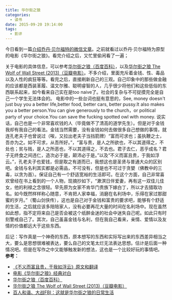 ```yaml
---
title: 华尔街之狼
categories:
  - 读书
date: 2015-09-20 19:14:00
tags:
  - 影评
---
```


今日看到一篇[介绍乔丹·贝尔福特的微信文章](http://mp.weixin.qq.com/s?__biz=MzAwNTE1NjMxMg==&mid=210571093&idx=1&sn=771d6d32994ec453846e576687b6c1ef&scene=0#rd)。之前就看过以乔丹·贝尔福特为原型的电影《华尔街之狼》。看完介绍之后，又忙里偷闲看了一遍；

<!-- more -->

关于电影的具体信息，可以参考[华尔街之狼（百度百科）](http://baike.baidu.com/subview/3149639/8775088.htm)，以及[华尔街之狼 The Wolf of Wall Street (2013)（豆瓣电影）](http://movie.douban.com/subject/2997076/)。不多介绍，里面充斥着金钱、性、毒品以及人性的疯狂等等。看完之后，直接刷新自己的三观。自己印象中的那些做金融的应该都是西装革履、温文尔雅、聪明睿智的人，几乎很少将他们和这些低俗的东西联系起来，如今看来自己实在是too naive了。社会的复杂与不可捉摸完全是自己一个学生无法体会的。 电影中的一些台词也挺有意思的，See, money doesn't just buy you a better life,better food, better cars, better pussy.It also makes you a better person.You can give generously to the church，or political party of your choice.You can save the fucking spotted owl with money. 说实话，自己也是一个非常喜欢钱的人（毕竟做不了清高的道学先生）。但是对于金钱我却有我自己的看法。金钱当然需要，没有金钱如何去做很多自己想做的事情，就连孔老夫子也曾说过（唉，又拉出老夫子当挡箭牌）“富而可求也；虽执鞭之士，吾亦为之。如不可求，从吾所好。”，“富与贵，是人之所欲也，不以其道得之，不处也；贫与贱，是人之所恶也，不以其道得之，不去也。君子去仁，恶乎成名？君子无终食之间违仁，造次必于是，颠沛必于是。”以及“不义而富且贵，于我如浮云。”，孔老夫子也爱钱，但是取之有道而已，我想这也是圣贤与普通大众的区别吧。金钱与名利其实都是必需品，不可没有，但是也不可过于贪婪（佛教中的三毒，以贪为首）。保证自己有一个舒适宽裕的生活即可。在这个方面，自己非常喜欢曾经在书上看到的一个人物，现摘抄如下，“漱溟日伴爱妻，再有这一双佳儿佳女，他的利禄之念很轻。早先原为女家不肯华门贵族下嫁白丁，所以才去猎取功名。如今既然样样称心随意，不肯把人家幸福，消磨在名利场中，乐得在家过那甜蜜的岁月。”（蜀山剑侠传），这也是自己对于金钱和富贵的要求吧，能够有个舒适的生活，之后就应该多陪陪家人，没有必要再花大量的时间在名利场中。现在虽然如此想，指不定将来自己是否会被这个纸醉金迷的社会中迷失自己呢。如此只有时刻警戒自己了。其次，自己虽喜金钱与名利，但在我自己看来，亲情、爱情以及友情的价值都远大于这些东西。

后记：写作真是一个神奇的东西，原本想写的东西和实际写出来的东西差异相当之大，要么是思想很难被表达，要么自己的文笔太烂无法表达思想。估计是后面一种情况吧。但是在写作之中又能够触发新的想法，这也是一个比较好玩的事情吧。   **参考：**

*   [《不义而富且贵，于我如浮云》原文和翻译](http://wyw.5156edu.com/html/z2213m9138j1239.html)
*   [电影《华尔街之狼》经典对白](http://www.56yk.com/taici_view/3065.htm)
*   [华尔街之狼（百度百科）](http://baike.baidu.com/subview/3149639/8775088.htm)
*   [华尔街之狼 The Wolf of Wall Street (2013)（豆瓣电影）](http://movie.douban.com/subject/2997076/)
*   [百人和谐、大战FBI：这就是华尔街之狼的日常生活](http://mp.weixin.qq.com/s?__biz=MzAwNTE1NjMxMg==&mid=210571093&idx=1&sn=771d6d32994ec453846e576687b6c1ef&scene=0#rd)
